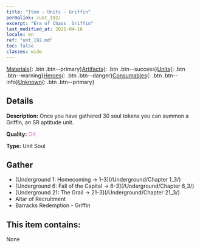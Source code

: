 ```yaml
---
title: "Item - Units - Griffin"
permalink: /unt_192/
excerpt: "Era of Chaos  Griffin"
last_modified_at: 2021-04-16
locale: en
ref: "unt_192.md"
toc: false
classes: wide
---
```

 [Materials](/Items/){: .btn .btn--primary}[Artifacts](/Items/Artifacts/){: .btn .btn--success}[Units](/Items/Units/){: .btn .btn--warning}[Heroes](/Items/Heroes/){: .btn .btn--danger}[Consumables](/Items/Consumables/){: .btn .btn--info}[Unknown](/Items/Unknown/){: .btn .btn--primary}

## Details
 **Description:** Once you have gathered 30 soul tokens you can summon a Griffin, an SR aptitude unit.

 **Quality:** <span style="color: #DA70D6">OK</span>

 **Type:** Unit Soul

## Gather

*    [Underground 1: Homecoming -> 1-3](/Underground/Chapter 1_3/) 
*    [Underground 6: Fall of the Capital -> 6-3](/Underground/Chapter 6_3/) 
*    [Underground 21: The Grail -> 21-3](/Underground/Chapter 21_3/) 
*    Altar of Recruitment 
*    Barracks Redemption - Griffin 

## This item contains:

  None

